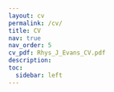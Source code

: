 ```yaml
---
layout: cv
permalink: /cv/
title: CV
nav: true
nav_order: 5
cv_pdf: Rhys_J_Evans_CV.pdf
description: 
toc:
  sidebar: left
---
```


